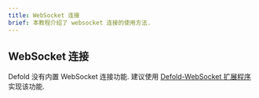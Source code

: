 ```yaml
---
title: WebSocket 连接
brief: 本教程介绍了 websocket 连接的使用方法.
---
```

## WebSocket 连接

Defold 没有内置 WebSocket 连接功能. 建议使用 [Defold-WebSocket 扩展程序](https://github.com/britzl/defold-websocket) 实现该功能.
